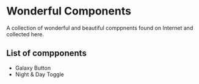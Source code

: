 # Wonderful Components

A collection of wonderful and beautiful comppnents found on Internet and collected here.

## List of compponents

- Galaxy Button
- Night & Day Toggle
